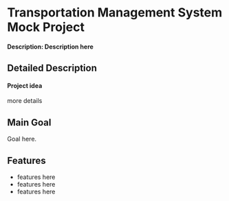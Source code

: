 # Transportation Management System Mock Project

#### Description: Description here

## Detailed Description

#### Project idea

more details 

## Main Goal

Goal here. 


## Features   


- features here  
- features here
- features here